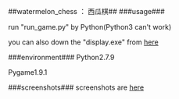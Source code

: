 ##watermelon_chess  ：  西瓜棋##
###usage###

run "run_game.py" by Python(Python3 can't work)

you can also down the "display.exe" from [here](https://github.com/RawEvan/watermelon_chess/tree/master/exe)

###environment###
Python2.7.9

Pygame1.9.1

###screenshots###
screenshots are [here](https://github.com/RawEvan/watermelon_chess/tree/master/screenshots)